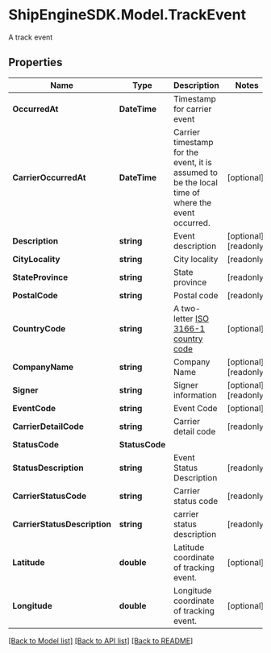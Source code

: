 # ShipEngineSDK.Model.TrackEvent
A track event

## Properties

Name | Type | Description | Notes
------------ | ------------- | ------------- | -------------
**OccurredAt** | **DateTime** | Timestamp for carrier event | 
**CarrierOccurredAt** | **DateTime** | Carrier timestamp for the event, it is assumed to be the local time of where the event occurred. | [optional] 
**Description** | **string** | Event description | [optional] [readonly] 
**CityLocality** | **string** | City locality | [readonly] 
**StateProvince** | **string** | State province | [readonly] 
**PostalCode** | **string** | Postal code | [readonly] 
**CountryCode** | **string** | A two-letter [ISO 3166-1 country code](https://en.wikipedia.org/wiki/ISO_3166-1)  | [optional] 
**CompanyName** | **string** | Company Name | [optional] [readonly] 
**Signer** | **string** | Signer information | [optional] [readonly] 
**EventCode** | **string** | Event Code | [optional] 
**CarrierDetailCode** | **string** | Carrier detail code | [readonly] 
**StatusCode** | **StatusCode** |  | 
**StatusDescription** | **string** | Event Status Description | [readonly] 
**CarrierStatusCode** | **string** | Carrier status code | [readonly] 
**CarrierStatusDescription** | **string** | carrier status description | [readonly] 
**Latitude** | **double** | Latitude coordinate of tracking event. | [optional] 
**Longitude** | **double** | Longitude coordinate of tracking event. | [optional] 

[[Back to Model list]](../README.md#documentation-for-models) [[Back to API list]](../README.md#documentation-for-api-endpoints) [[Back to README]](../README.md)

